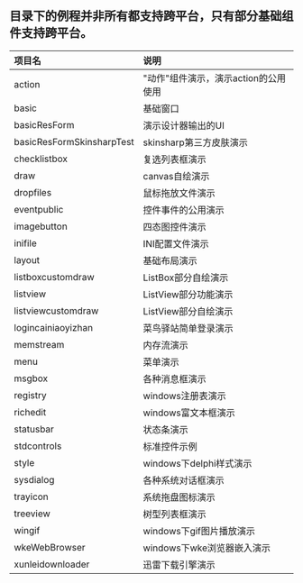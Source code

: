 ## 目录下的例程并非所有都支持跨平台，只有部分基础组件支持跨平台。 


| 项目名 | 说明 |
| :------ | :------ |  
| action | "动作"组件演示，演示action的公用使用 |
| basic | 基础窗口 |
| basicResForm | 演示设计器输出的UI |
| basicResFormSkinsharpTest | skinsharp第三方皮肤演示 |
| checklistbox | 复选列表框演示 |
| draw | canvas自绘演示 |
| dropfiles | 鼠标拖放文件演示  |
| eventpublic | 控件事件的公用演示  |
| imagebutton | 四态图控件演示  |
| inifile | INI配置文件演示  |
| layout | 基础布局演示  |
| listboxcustomdraw | ListBox部分自绘演示  |
| listview | ListView部分功能演示  |
| listviewcustomdraw |  ListView部分自绘演示  |
| logincainiaoyizhan | 菜鸟驿站简单登录演示  |
| memstream | 内存流演示  |
| menu | 菜单演示  |
| msgbox | 各种消息框演示  |
| registry | windows注册表演示  |
| richedit | windows富文本框演示  |
| statusbar | 状态条演示  |
| stdcontrols | 标准控件示例  |
| style | windows下delphi样式演示  |
| sysdialog | 各种系统对话框演示  |
| trayicon | 系统拖盘图标演示  |
| treeview |  树型列表框演示  |
| wingif | windows下gif图片播放演示  |
| wkeWebBrowser | windows下wke浏览器嵌入演示  |
| xunleidownloader | 迅雷下载引擎演示    |